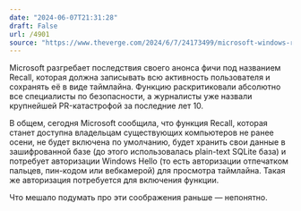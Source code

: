 ```yaml
---
date: "2024-06-07T21:31:28"
draft: False
url: /4901
source: "https://www.theverge.com/2024/6/7/24173499/microsoft-windows-recall-response-security-concerns"
---
```


Microsoft разгребает последствия своего анонса фичи под названием Recall, которая должна записывать всю активность пользователя и сохранять её в виде таймлайна. Функцию раскритиковали абсолютно все специалисты по безопасности, а журналисты уже назвали крупнейшей PR-катастрофой за последние лет 10. 

В общем, сегодня Microsoft сообщила, что функция Recall, которая станет доступна владельцам существующих компьютеров не ранее осени, не будет включена по умолчанию, будет хранить свои данные в зашифрованной базе (до этого использовалась plain-text SQLite база) и потребует авторизации Windows Hello (то есть авторизации отпечатком пальцев, пин-кодом или вебкамерой) для просмотра таймлайна. Такая же авторизация потребуется для включения функции.

Что мешало подумать про эти соображения раньше — непонятно.
